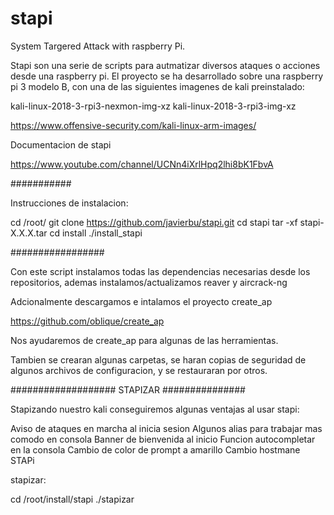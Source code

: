 # stapi
System Targered Attack with raspberry Pi.

Stapi son una serie de scripts para autmatizar diversos ataques o acciones desde una raspberry pi.
El proyecto se ha desarrollado sobre una raspberry pi 3 modelo B, con una de las siguientes imagenes de kali preinstalado:

kali-linux-2018-3-rpi3-nexmon-img-xz
kali-linux-2018-3-rpi3-img-xz

https://www.offensive-security.com/kali-linux-arm-images/

Documentacion de stapi

https://www.youtube.com/channel/UCNn4iXrlHpq2lhi8bK1FbvA

###########

Instrucciones de instalacion:

cd /root/
git clone https://github.com/javierbu/stapi.git
cd stapi
tar -xf stapi-X.X.X.tar
cd install
./install_stapi

#################

Con este script instalamos todas las dependencias necesarias desde los repositorios, ademas instalamos/actualizamos reaver y aircrack-ng

Adcionalmente descargamos e intalamos el proyecto create_ap

https://github.com/oblique/create_ap

Nos ayudaremos de create_ap para algunas de las herramientas.

Tambien se crearan algunas carpetas, se haran copias de seguridad de algunos archivos de configuracion, y se restauraran por otros.

###################
STAPIZAR
###############

Stapizando nuestro kali conseguiremos algunas ventajas al usar stapi:

Aviso de ataques en marcha al inicia sesion
Algunos alias para trabajar mas comodo en consola
Banner de bienvenida al inicio
Funcion autocompletar en la consola
Cambio de color de prompt a amarillo
Cambio hostmane STAPi

stapizar:

cd /root/install/stapi
./stapizar




